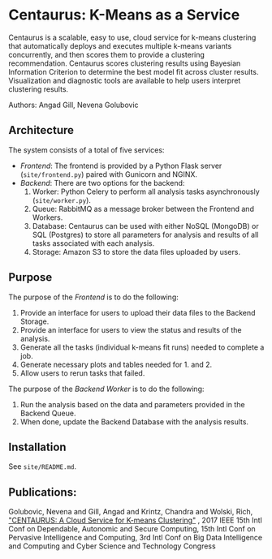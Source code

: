 # Centaurus: K-Means as a Service
Centaurus is a scalable, easy to use, cloud service for k-means clustering that
automatically deploys and executes multiple k-means variants concurrently, and
then scores them to provide a clustering recommendation. Centaurus scores
clustering results using Bayesian Information Criterion to determine the best
model fit across cluster results. Visualization and diagnostic tools are
available to help users interpret clustering results.

Authors: Angad Gill, Nevena Golubovic

## Architecture
The system consists of a total of five services:
- _Frontend_: The frontend is provided by a Python Flask server
     (`site/frontend.py`) paired with Gunicorn and NGINX.
- _Backend_: There are two options for the backend:  
  1. Worker: Python Celery to perform all analysis tasks asynchronously
     (`site/worker.py`).
  2. Queue: RabbitMQ as a message broker between the Frontend and
     Workers.
  3. Database: Centaurus can be used with either NoSQL (MongoDB) or
   SQL (Postgres) to store all parameters for analysis and results of
   all tasks associated with each analysis.
  4. Storage: Amazon S3 to store the data files uploaded by users.

## Purpose
The purpose of the _Frontend_ is to do the following:  
1. Provide an interface for users to upload their data files to the
   Backend Storage.
2. Provide an interface for users to view the status and results of the
   analysis.
3. Generate all the tasks (individual k-means fit runs) needed to
   complete a job.
4. Generate necessary plots and tables needed for 1. and 2.  
5. Allow users to rerun tasks that failed.

The purpose of the _Backend Worker_ is to do the following: 
1. Run the analysis based on the data and parameters provided in the
   Backend Queue.
2. When done, update the Backend Database with the analysis results.  

## Installation  
See `site/README.md`.

## Publications:
Golubovic, Nevena and Gill, Angad and Krintz, Chandra and Wolski, Rich,
["CENTAURUS: A Cloud Service for K-means Clustering"](http://www.cs.ucsb.edu/~ckrintz/papers/centaurus_datacom.pdf) ,
2017 IEEE 15th Intl Conf on Dependable, Autonomic and Secure Computing, 15th Intl Conf on Pervasive Intelligence and Computing, 3rd Intl Conf on Big Data Intelligence and Computing and Cyber Science and Technology Congress
